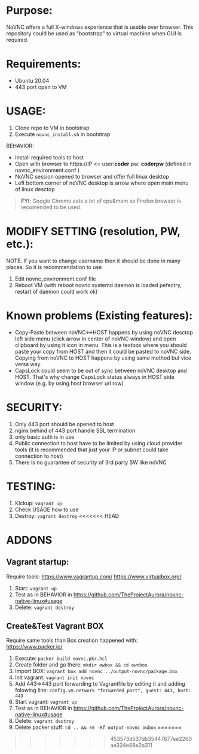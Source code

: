 # Purpose:
NoVNC offers a full X-windows experience that is usable over browser. This repository could be used as "bootstrap" to virtual machine when GUI is required. 

# Requirements:
- Ubuntu 20.04
- 443 port open to VM

# USAGE:
1. Clone repo to VM in bootstrap
1. Execute `novnc_install.sh` in bootstrap

BEHAVIOR:
* Install required tools to host
* Open with browser to https://IP <= user:**coder** pw: **coderpw** (defined in novnc_environment.conf )
* NoVNC session opened to browser and offer full linux desktop
* Left bottom corner of noVNC desktop is arrow where open main menu of linux desctop
>**FYI**: Google Chrome eats a lot of cpu&mem so Firefox browser is recomended to be used.

# MODIFY SETTING (resolution, PW, etc.):
NOTE. If you want to change username then it should be done in many places. So it is recommendation to use 
1. Edit novnc_environment.conf file
1. Reboot VM (with reboot novnc systemd daemon is loaded pefectry, restart of daemon could work ok)

# Known problems (Existing features):
* Copy-Paste between noVNC<->HOST happens by using noVNC desctop left side menu (click arrow in center of noVNC window) and open clipboard by using it icon in menu. This is a textbox where you should paste your copy from HOST and then it could be pasted to noVNC side. Copying from noVNC to HOST happens by using same method but vice versa way.
* CapsLock could seem to be out of sync between noVNC desktop and HOST. That's why change CapsLock status always in HOST side window (e.g. by using host browser url row)

# SECURITY:
1. Only 443 port should be opened to host
1. nginx behind of 443 port handle SSL termination
1. only basic auth is in use
1. Public connection to host have to be limited by using cloud provider tools (it is recommended that just your IP or subnet could take connection to host)
1. There is no guarantee of security of 3rd party SW like noVNC

# TESTING:
1. Kickup: `vagrant up`
1. Check USAGE how to use
1. Destroy: `vagrant destroy`
<<<<<<< HEAD

# ADDONS
## Vagrant startup:
Require tools: https://www.vagrantup.com/ https://www.virtualbox.org/
1. Start: `vagrant up`
1. Test as in BEHAVIOR in https://github.com/TheProjectAurora/novnc-native-linux#usage 
1. Delete: `vagrant destroy`

## Create&Test Vagrant BOX
Require same tools than 
Box creation happened with: https://www.packer.io/
1. Execute: `packer build novnc.pkr.hcl`
1. Create folder and go there: `mkdir owbox && cd ownbox`
1. Import BOX: `vagrant box add novnc ../output-novnc/package.box`
1. Init vagrant: `vagrant init novnc`
1. Add 443=>443 port forwarding to Vagrantfile by editing it and adding folowing line:
```config.vm.network "forwarded_port", guest: 443, host: 443```
1. Start vagrant: `vagrant up`
1. Test as in BEHAVIOR in https://github.com/TheProjectAurora/novnc-native-linux#usage
1. Delete: `vagrant destroy`
1. Delete packer stuff: `cd .. && rm -Rf output-novnc owbox`
=======
>>>>>>> 453573d537db35447677ee2260ae324e88e2a311
